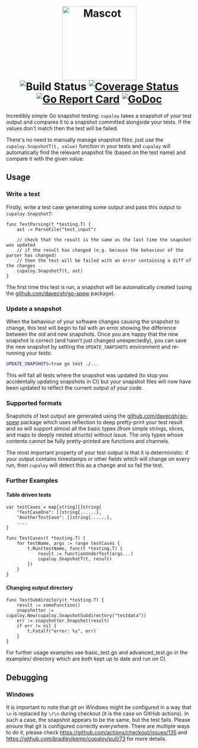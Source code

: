 <h1 align="center">
    <img src="https://github.com/bradleyjkemp/cupaloy/blob/master/mascot.png" alt="Mascot" width="200">
    <br>
    <img src="https://github.com/bradleyjkemp/cupaloy/workflows/Go/badge.svg" alt="Build Status" />
    <a href="https://coveralls.io/github/bradleyjkemp/cupaloy?branch=master"><img src="https://coveralls.io/repos/github/bradleyjkemp/cupaloy/badge.svg" alt="Coverage Status" /></a>
    <a href="https://goreportcard.com/report/github.com/bradleyjkemp/cupaloy"><img src="https://goreportcard.com/badge/github.com/bradleyjkemp/cupaloy" alt="Go Report Card" /></a>
    <a href="https://godoc.org/github.com/bradleyjkemp/cupaloy"><img src="https://godoc.org/github.com/bradleyjkemp/cupaloy?status.svg" alt="GoDoc" /></a>
</h1>

Incredibly simple Go snapshot testing: `cupaloy` takes a snapshot of your test output and compares it to a snapshot committed alongside your tests. If the values don't match then the test will be failed.

There's no need to manually manage snapshot files: just use the `cupaloy.SnapshotT(t, value)` function in your tests and `cupaloy` will automatically find the relevant snapshot file (based on the test name) and compare it with the given value.

## Usage
### Write a test
Firstly, write a test case generating some output and pass this output to `cupaloy.SnapshotT`:
```golang
func TestParsing(t *testing.T) {
    ast := ParseFile("test_input")

    // check that the result is the same as the last time the snapshot was updated
    // if the result has changed (e.g. because the behaviour of the parser has changed)
    // then the test will be failed with an error containing a diff of the changes
    cupaloy.SnapshotT(t, ast)
}
```
The first time this test is run, a snapshot will be automatically created (using the [github.com/davecgh/go-spew](https://github.com/davecgh/go-spew) package).

### Update a snapshot
When the behaviour of your software changes causing the snapshot to change, this test will begin to fail with an error showing the difference between the old and new snapshots. Once you are happy that the new snapshot is correct (and hasn't just changed unexpectedly), you can save the new snapshot by setting the ```UPDATE_SNAPSHOTS``` environment and re-running your tests:
```bash
UPDATE_SNAPSHOTS=true go test ./...
```
This will fail all tests where the snapshot was updated (to stop you accidentally updating snapshots in CI) but your snapshot files will now have been updated to reflect the current output of your code.

### Supported formats
Snapshots of test output are generated using the [github.com/davecgh/go-spew](https://github.com/davecgh/go-spew) package which uses reflection to deep pretty-print your test result and so will support almost all the basic types (from simple strings, slices, and maps to deeply nested structs) without issue. The only types whose contents cannot be fully pretty-printed are functions and channels.

The most important property of your test output is that it is deterministic: if your output contains timestamps or other fields which will change on every run, then `cupaloy` will detect this as a change and so fail the test.


### Further Examples
#### Table driven tests
```golang
var testCases = map[string][]string{
    "TestCaseOne": []string{......},
    "AnotherTestCase": []string{......},
    ....
}

func TestCases(t *testing.T) {
    for testName, args := range testCases {
        t.Run(testName, func(t *testing.T) {
            result := functionUnderTest(args...)
            cupaloy.SnapshotT(t, result)
        })
    }
}
```
#### Changing output directory
```golang
func TestSubdirectory(t *testing.T) {
    result := someFunction()
    snapshotter := cupaloy.New(cupaloy.SnapshotSubdirectory("testdata"))
    err := snapshotter.Snapshot(result)
    if err != nil {
        t.Fatalf("error: %s", err)
    }
}
```
For further usage examples see basic_test.go and advanced_test.go in the examples/ directory which are both kept up to date and run on CI.

## Debugging
### Windows
It is important to note that git on Windows might be configured in a way that `\n` is replaced by `\r\n` during checkout (it is the case on GitHub actions). In such a case, the snapshot appears to be the same, but the test fails. Please ensure that git is configured correctly everywhere. There are multiple ways to do it, please check https://github.com/actions/checkout/issues/135 and https://github.com/bradleyjkemp/cupaloy/pull/73 for more details.
